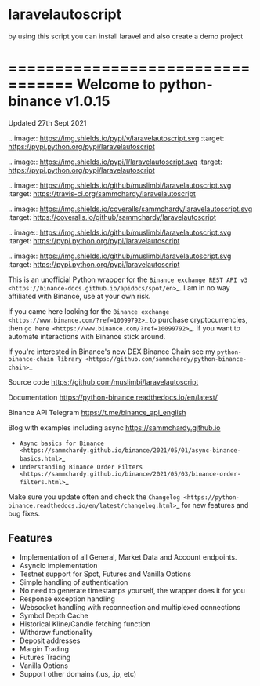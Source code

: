 # laravelautoscript

by using this script you can install laravel and also create a demo project

=================================
Welcome to python-binance v1.0.15
=================================

Updated 27th Sept 2021

.. image:: https://img.shields.io/pypi/v/laravelautoscript.svg
    :target: https://pypi.python.org/pypi/laravelautoscript

.. image:: https://img.shields.io/pypi/l/laravelautoscript.svg
    :target: https://pypi.python.org/pypi/laravelautoscript

.. image:: https://img.shields.io/github/muslimbi/laravelautoscript.svg
    :target: https://travis-ci.org/sammchardy/laravelautoscript

.. image:: https://img.shields.io/coveralls/sammchardy/laravelautoscript.svg
    :target: https://coveralls.io/github/sammchardy/laravelautoscript

.. image:: https://img.shields.io/github/muslimbi/laravelautoscript.svg
    :target: https://pypi.python.org/pypi/laravelautoscript

.. image:: https://img.shields.io/github/muslimbi/laravelautoscript.svg
    :target: https://pypi.python.org/pypi/laravelautoscript

This is an unofficial Python wrapper for the `Binance exchange REST API v3 <https://binance-docs.github.io/apidocs/spot/en>`_. I am in no way affiliated with Binance, use at your own risk.

If you came here looking for the `Binance exchange <https://www.binance.com/?ref=10099792>`_ to purchase cryptocurrencies, then `go here <https://www.binance.com/?ref=10099792>`_.
If you want to automate interactions with Binance stick around.

If you're interested in Binance's new DEX Binance Chain see my `python-binance-chain library <https://github.com/sammchardy/python-binance-chain>`_

Source code
  https://github.com/muslimbi/laravelautoscript

Documentation
  https://python-binance.readthedocs.io/en/latest/

Binance API Telegram
  https://t.me/binance_api_english

Blog with examples including async
  https://sammchardy.github.io

- `Async basics for Binance <https://sammchardy.github.io/binance/2021/05/01/async-binance-basics.html>`_
- `Understanding Binance Order Filters <https://sammchardy.github.io/binance/2021/05/03/binance-order-filters.html>`_

Make sure you update often and check the `Changelog <https://python-binance.readthedocs.io/en/latest/changelog.html>`_ for new features and bug fixes.

Features
--------

- Implementation of all General, Market Data and Account endpoints.
- Asyncio implementation
- Testnet support for Spot, Futures and Vanilla Options
- Simple handling of authentication
- No need to generate timestamps yourself, the wrapper does it for you
- Response exception handling
- Websocket handling with reconnection and multiplexed connections
- Symbol Depth Cache
- Historical Kline/Candle fetching function
- Withdraw functionality
- Deposit addresses
- Margin Trading
- Futures Trading
- Vanilla Options
- Support other domains (.us, .jp, etc)
